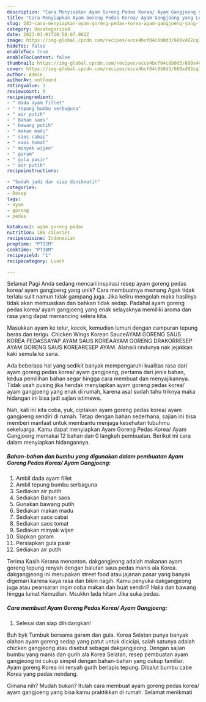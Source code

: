 ```yaml
---
description: "Cara Menyiapkan Ayam Goreng Pedas Korea/ Ayam Gangjoeng yang Lezat Sekali, Lezat"
title: "Cara Menyiapkan Ayam Goreng Pedas Korea/ Ayam Gangjoeng yang Lezat Sekali, Lezat"
slug: 283-cara-menyiapkan-ayam-goreng-pedas-korea-ayam-gangjoeng-yang-lezat-sekali-lezat
category: Uncategorized
date: 2023-01-01T20:58:07.062Z
image: https://img-global.cpcdn.com/recipes/ecce4bcf04c8b0d3/680x482cq70/ayam-goreng-pedas-korea-ayam-gangjoeng-foto-resep-utama.jpg
hideToc: false
enableToc: true
enableTocContent: false
thumbnail: https://img-global.cpcdn.com/recipes/ecce4bcf04c8b0d3/680x482cq70/ayam-goreng-pedas-korea-ayam-gangjoeng-foto-resep-utama.jpg
cover: https://img-global.cpcdn.com/recipes/ecce4bcf04c8b0d3/680x482cq70/ayam-goreng-pedas-korea-ayam-gangjoeng-foto-resep-utama.jpg
author: Admin
authorAv: notfound
ratingvalue: 3
reviewcount: 9
recipeingredient:
- " dada ayam fillet"
- " tepung bumbu serbaguna"
- " air putih"
- " Bahan saos"
- " bawang putih"
- " makan madu"
- " saos cabai"
- " saos tomat"
- " minyak wijen"
- " garam"
- " gula pasir"
- " air putih"
recipeinstructions:

- "Sudah jadi dan siap dinikmati!"
categories:
- Resep
tags:
- ayam
- goreng
- pedas

katakunci: ayam goreng pedas 
nutrition: 106 calories
recipecuisine: Indonesian
preptime: "PT32M"
cooktime: "PT38M"
recipeyield: "1"
recipecategory: Lunch

---
```



Selamat Pagi Anda sedang mencari inspirasi resep ayam goreng pedas korea/ ayam gangjoeng yang unik? Cara membuatnya memang Agak tidak terlalu sulit namun tidak gampang juga. Jika keliru mengolah maka hasilnya tidak akan memuaskan dan bahkan tidak sedap. Padahal ayam goreng pedas korea/ ayam gangjoeng yang enak selayaknya memiliki aroma dan rasa yang dapat memancing selera kita.


Masukkan ayam ke telur, kocok, kemudian lumuri dengan campuran tepung beras dan terigu. Chicken Wings Korean SauceAYAM GORENG SAUS KOREA PEDASSAYAP AYAM SAUS KOREAAYAM GORENG DRAKORRESEP AYAM GORENG SAUS KOREARESEP AYAM. Alahaiii rindunya nak jejakkan kaki semula ke sana.

Ada beberapa hal yang sedikit banyak mempengaruhi kualitas rasa dari ayam goreng pedas korea/ ayam gangjoeng, pertama dari jenis bahan, kedua pemilihan bahan segar hingga cara membuat dan menyajikannya. Tidak usah pusing jika hendak menyiapkan ayam goreng pedas korea/ ayam gangjoeng yang enak di rumah, karena asal sudah tahu triknya maka hidangan ini bisa jadi sajian istimewa.


Nah, kali ini kita coba, yuk, ciptakan ayam goreng pedas korea/ ayam gangjoeng sendiri di rumah. Tetap dengan bahan sederhana, sajian ini bisa memberi manfaat untuk membantu menjaga kesehatan tubuhmu sekeluarga. Kamu dapat menyiapkan Ayam Goreng Pedas Korea/ Ayam Gangjoeng memakai 12 bahan dan 0 langkah pembuatan. Berikut ini cara dalam menyiapkan hidangannya.

<!--inarticleads1-->

##### Bahan-bahan dan bumbu yang digunakan dalam pembuatan Ayam Goreng Pedas Korea/ Ayam Gangjoeng:

1. Ambil  dada ayam fillet
1. Ambil  tepung bumbu serbaguna
1. Sediakan  air putih
1. Sediakan  Bahan saos
1. Gunakan  bawang putih
1. Sediakan  makan madu
1. Sediakan  saos cabai
1. Sediakan  saos tomat
1. Sediakan  minyak wijen
1. Siapkan  garam
1. Persiapkan  gula pasir
1. Sediakan  air putih


Terima Kasih Kerana menonton. dakgangjeong adalah makanan ayam goreng tepung renyah dengan balutan saus pedas manis ala Korea. dakgangjeong ini merupakan street food atau jajanan pasar yang banyak digemari karena kaya rasa dan bikin nagih. Kamu penyuka dakgangjeong juga atau peansaran ingin coba makan dan buat sendiri? Halia dan bawang hingga lumat Kemudian. Msukkn lada hitam Jika suka pedas. 

<!--inarticleads2-->

##### Cara membuat Ayam Goreng Pedas Korea/ Ayam Gangjoeng:


1. Selesai dan siap dihidangkan!

Buh byk Tumbuk bersama garam dan gula. Korea Selatan punya banyak olahan ayam goreng sedap yang patut untuk dicicipi, salah satunya adalah chicken gangjeong atau disebut sebagai dakgangjeong. Dengan sajian bumbu yang manis dan gurih ala Korea Selatan, resep pembuatan ayam gangjeong ini cukup simpel dengan bahan-bahan yang cukup familiar. Ayam goreng Korea ini renyah gurih berlapis tepung. Dibalut bumbu cabe Korea yang pedas nendang. 

Gimana nih? Mudah bukan? Itulah cara membuat ayam goreng pedas korea/ ayam gangjoeng yang bisa kamu praktikkan di rumah. Selamat menikmati
